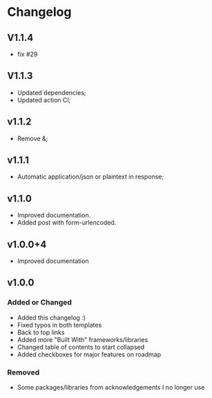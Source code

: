 # Changelog

## V1.1.4

- fix #29

## V1.1.3

- Updated dependencies;
- Updated action CI;

## v1.1.2

- Remove &;

## v1.1.1

- Automatic application/json or plaintext in response;

## v1.1.0

- Improved documentation.
- Added post with form-urlencoded.

## v1.0.0+4

- Improved documentation

## v1.0.0

### Added or Changed

- Added this changelog :)
- Fixed typos in both templates
- Back to top links
- Added more "Built With" frameworks/libraries
- Changed table of contents to start collapsed
- Added checkboxes for major features on roadmap

### Removed

- Some packages/libraries from acknowledgements I no longer use
